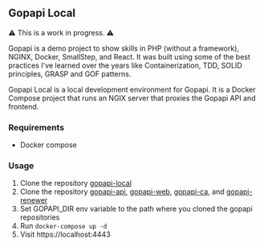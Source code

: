 ## Gopapi Local

:warning: This is a work in progress. :warning:

Gopapi is a demo project to show skills in PHP (without a framework), NGINX, Docker, SmallStep, and React. It was built using some of the best practices I've learned over the years like Containerization, TDD, SOLID principles, GRASP and GOF patterns.  

Gopapi Local is a local development environment for Gopapi. It is a Docker Compose project that runs an NGIX server that proxies the Gopapi API and frontend.

### Requirements

* Docker compose

### Usage

1. Clone the repository [gopapi-local]()
2. Clone the repository [gopapi-api](), [gopapi-web](), [gopapi-ca](), and [gopapi-renewer]()
3. Set GOPAPI_DIR env variable to the path where you cloned the gopapi repositories
4. Run `docker-compose up -d`
5. Visit https://localhost:4443